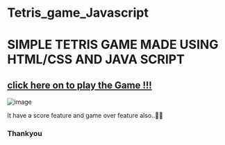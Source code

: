 # Tetris_game_Javascript

# SIMPLE TETRIS GAME MADE USING HTML/CSS AND JAVA SCRIPT
## [click here on to play the Game !!!](https://github.com/shubhamkr3011/Tetris_game_Javascript/blob/main/index.html)

![image](https://user-images.githubusercontent.com/95858496/184845754-539b1011-3d19-4c45-83e9-8655cc82b64a.png)
 
 It have a score feature and game over feature also..👾👾
 
 ### Thankyou
